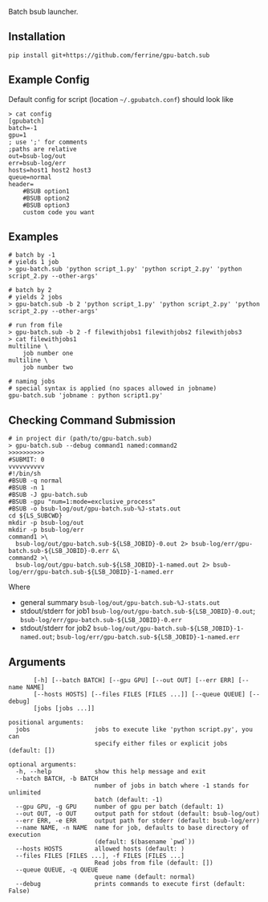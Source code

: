 Batch bsub launcher. 

Installation
------------
```
pip install git+https://github.com/ferrine/gpu-batch.sub

```

Example Config
--------------
Default config for script (location `~/.gpubatch.conf`) should look like
```
> cat config
[gpubatch]
batch=-1
gpu=1
; use ';' for comments
;paths are relative
out=bsub-log/out
err=bsub-log/err
hosts=host1 host2 host3
queue=normal
header=
    #BSUB option1
    #BSUB option2
    #BSUB option3
    custom code you want
```

Examples
--------
```
# batch by -1
# yields 1 job
> gpu-batch.sub 'python script_1.py' 'python script_2.py' 'python script_2.py --other-args'

# batch by 2
# yields 2 jobs
> gpu-batch.sub -b 2 'python script_1.py' 'python script_2.py' 'python script_2.py --other-args'

# run from file
> gpu-batch.sub -b 2 -f filewithjobs1 filewithjobs2 filewithjobs3
> cat filewithjobs1
multiline \
    job number one
multiline \
    job number two

# naming jobs
# special syntax is applied (no spaces allowed in jobname)
gpu-batch.sub 'jobname : python script1.py'
```

Checking Command Submission
---------------------------
```
# in project dir (path/to/gpu-batch.sub)
> gpu-batch.sub --debug command1 named:command2
>>>>>>>>>>
#SUBMIT: 0
vvvvvvvvvv
#!/bin/sh
#BSUB -q normal
#BSUB -n 1
#BSUB -J gpu-batch.sub
#BSUB -gpu "num=1:mode=exclusive_process"
#BSUB -o bsub-log/out/gpu-batch.sub-%J-stats.out
cd ${LS_SUBCWD}
mkdir -p bsub-log/out
mkdir -p bsub-log/err
command1 >\
  bsub-log/out/gpu-batch.sub-${LSB_JOBID}-0.out 2> bsub-log/err/gpu-batch.sub-${LSB_JOBID}-0.err &\
command2 >\
  bsub-log/out/gpu-batch.sub-${LSB_JOBID}-1-named.out 2> bsub-log/err/gpu-batch.sub-${LSB_JOBID}-1-named.err
```

Where

- general summary
    `bsub-log/out/gpu-batch.sub-%J-stats.out`
- stdout/stderr for job1
    `bsub-log/out/gpu-batch.sub-${LSB_JOBID}-0.out`; `bsub-log/err/gpu-batch.sub-${LSB_JOBID}-0.err`
- stdout/stderr for job2
    `bsub-log/out/gpu-batch.sub-${LSB_JOBID}-1-named.out`; `bsub-log/err/gpu-batch.sub-${LSB_JOBID}-1-named.err`

Arguments
---------
```
       [-h] [--batch BATCH] [--gpu GPU] [--out OUT] [--err ERR] [--name NAME]
       [--hosts HOSTS] [--files FILES [FILES ...]] [--queue QUEUE] [--debug]
       [jobs [jobs ...]]

positional arguments:
  jobs                  jobs to execute like 'python script.py', you can
                        specify either files or explicit jobs (default: [])

optional arguments:
  -h, --help            show this help message and exit
  --batch BATCH, -b BATCH
                        number of jobs in batch where -1 stands for unlimited
                        batch (default: -1)
  --gpu GPU, -g GPU     number of gpu per batch (default: 1)
  --out OUT, -o OUT     output path for stdout (default: bsub-log/out)
  --err ERR, -e ERR     output path for stderr (default: bsub-log/err)
  --name NAME, -n NAME  name for job, defaults to base directory of execution
                        (default: $(basename `pwd`))
  --hosts HOSTS         allowed hosts (default: )
  --files FILES [FILES ...], -f FILES [FILES ...]
                        Read jobs from file (default: [])
  --queue QUEUE, -q QUEUE
                        queue name (default: normal)
  --debug               prints commands to execute first (default: False)
```